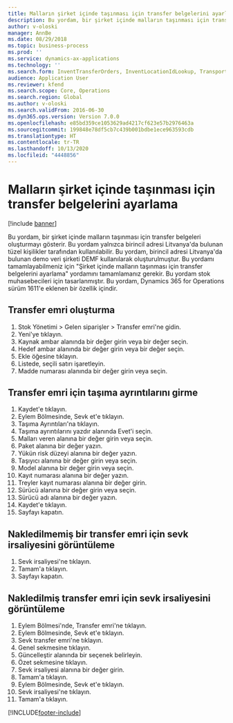 ```yaml
---
title: Malların şirket içinde taşınması için transfer belgelerini ayarlama
description: Bu yordam, bir şirket içinde malların taşınması için transfer belgeleri oluşturmayı gösterir.
author: v-oloski
manager: AnnBe
ms.date: 08/29/2018
ms.topic: business-process
ms.prod: ''
ms.service: dynamics-ax-applications
ms.technology: ''
ms.search.form: InventTransferOrders, InventLocationIdLookup, TransportationDocument, HcmWorkerLookUp, SrsReportViewerForm, InventTransferParmShip
audience: Application User
ms.reviewer: kfend
ms.search.scope: Core, Operations
ms.search.region: Global
ms.author: v-oloski
ms.search.validFrom: 2016-06-30
ms.dyn365.ops.version: Version 7.0.0
ms.openlocfilehash: e85bd359ce1053629ad4217cf623e57b2976463a
ms.sourcegitcommit: 199848e78df5cb7c439b001bdbe1ece963593cdb
ms.translationtype: HT
ms.contentlocale: tr-TR
ms.lasthandoff: 10/13/2020
ms.locfileid: "4448856"
---
```

# <a name="set-up-the-transfer-documents-for-goods-movement-inside-a-company"></a>Malların şirket içinde taşınması için transfer belgelerini ayarlama

[!include [banner](../../includes/banner.md)]

Bu yordam, bir şirket içinde malların taşınması için transfer belgeleri oluşturmayı gösterir. Bu yordam yalnızca birincil adresi Litvanya'da bulunan tüzel kişilikler tarafından kullanılabilir. Bu yordam, birincil adresi Litvanya'da bulunan demo veri şirketi DEMF kullanılarak oluşturulmuştur. Bu yordamı tamamlayabilmeniz için "Şirket içinde malların taşınması için transfer belgelerini ayarlama" yordamını tamamlamanız gerekir. Bu yordam stok muhasebecileri için tasarlanmıştır. Bu yordam, Dynamics 365 for Operations sürüm 1611'e eklenen bir özellik içindir.


## <a name="create-a-transfer-order"></a>Transfer emri oluşturma
1. Stok Yönetimi > Gelen siparişler > Transfer emri'ne gidin.
2. Yeni'ye tıklayın.
3. Kaynak ambar alanında bir değer girin veya bir değer seçin.
4. Hedef ambar alanında bir değer girin veya bir değer seçin.
5. Ekle öğesine tıklayın.
6. Listede, seçili satırı işaretleyin.
7. Madde numarası alanında bir değer girin veya seçin.

## <a name="enter-transportation-details-for-the-transfer-order"></a>Transfer emri için taşıma ayrıntılarını girme
1. Kaydet'e tıklayın.
2. Eylem Bölmesinde, Sevk et'e tıklayın.
3. Taşıma Ayrıntıları'na tıklayın.
4. Taşıma ayrıntılarını yazdır alanında Evet'i seçin.
5. Malları veren alanına bir değer girin veya seçin.
6. Paket alanına bir değer yazın.
7. Yükün risk düzeyi alanına bir değer yazın.
8. Taşıyıcı alanına bir değer girin veya seçin.
9. Model alanına bir değer girin veya seçin.
10. Kayıt numarası alanına bir değer yazın.
11. Treyler kayıt numarası alanına bir değer girin.
12. Sürücü alanına bir değer girin veya seçin.
13. Sürücü adı alanına bir değer yazın.
14. Kaydet'e tıklayın.
15. Sayfayı kapatın.

## <a name="view-the-packing-slip-for-the-unposted-transfer-order"></a>Nakledilmemiş bir transfer emri için sevk irsaliyesini görüntüleme
1. Sevk irsaliyesi'ne tıklayın.
2. Tamam'a tıklayın.
3. Sayfayı kapatın.

## <a name="view-the-packing-slip-for-the-posted-transfer-order"></a>Nakledilmiş transfer emri için sevk irsaliyesini görüntüleme
1. Eylem Bölmesi'nde, Transfer emri'ne tıklayın.
2. Eylem Bölmesinde, Sevk et'e tıklayın.
3. Sevk transfer emri'ne tıklayın.
4. Genel sekmesine tıklayın.
5. Güncelleştir alanında bir seçenek belirleyin.
6. Özet sekmesine tıklayın.
7. Sevk irsaliyesi alanına bir değer girin.
8. Tamam'a tıklayın.
9. Eylem Bölmesinde, Sevk et'e tıklayın.
10. Sevk irsaliyesi'ne tıklayın.
11. Tamam'a tıklayın.



[!INCLUDE[footer-include](../../../includes/footer-banner.md)]